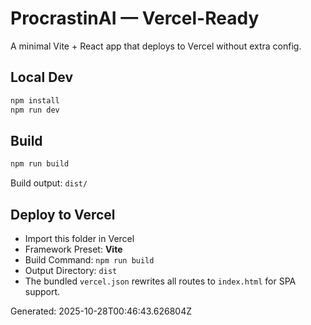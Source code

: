 # ProcrastinAI — Vercel-Ready

A minimal Vite + React app that deploys to Vercel without extra config.

## Local Dev
```bash
npm install
npm run dev
```

## Build
```bash
npm run build
```
Build output: `dist/`

## Deploy to Vercel
- Import this folder in Vercel
- Framework Preset: **Vite**
- Build Command: `npm run build`
- Output Directory: `dist`
- The bundled `vercel.json` rewrites all routes to `index.html` for SPA support.

Generated: 2025-10-28T00:46:43.626804Z
